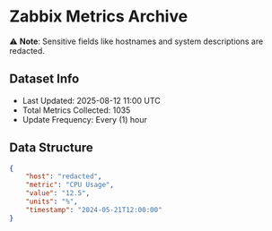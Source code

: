 # Zabbix Metrics Archive

⚠️ **Note**: Sensitive fields like hostnames and system descriptions are redacted.

## Dataset Info
- Last Updated: 2025-08-12 11:00 UTC
- Total Metrics Collected: 1035
- Update Frequency: Every (1) hour

## Data Structure
```json
{
    "host": "redacted",
    "metric": "CPU Usage",
    "value": "12.5",
    "units": "%",
    "timestamp": "2024-05-21T12:00:00"
}
```
